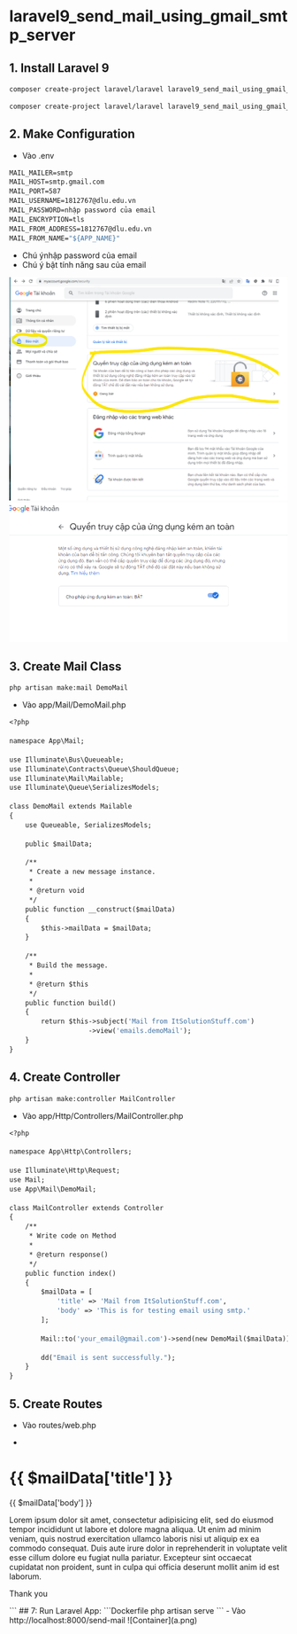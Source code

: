 # laravel9_send_mail_using_gmail_smtp_server
## 1. Install Laravel 9
```Dockerfile
composer create-project laravel/laravel laravel9_send_mail_using_gmail_smtp_server
```

```Dockerfile
composer create-project laravel/laravel laravel9_send_mail_using_gmail_smtp_server
```
## 2. Make Configuration
- Vào .env
```Dockerfile
MAIL_MAILER=smtp
MAIL_HOST=smtp.gmail.com
MAIL_PORT=587
MAIL_USERNAME=1812767@dlu.edu.vn
MAIL_PASSWORD=nhập password của email
MAIL_ENCRYPTION=tls
MAIL_FROM_ADDRESS=1812767@dlu.edu.vn
MAIL_FROM_NAME="${APP_NAME}"
```
- Chú ýnhập password của email
- Chú ý bật tính năng sau của email

![Container](a2.png)
![Container](a1.png)

## 3. Create Mail Class
```Dockerfile
php artisan make:mail DemoMail
```
- Vào app/Mail/DemoMail.php
```Dockerfile
<?php
  
namespace App\Mail;
  
use Illuminate\Bus\Queueable;
use Illuminate\Contracts\Queue\ShouldQueue;
use Illuminate\Mail\Mailable;
use Illuminate\Queue\SerializesModels;
  
class DemoMail extends Mailable
{
    use Queueable, SerializesModels;
  
    public $mailData;
  
    /**
     * Create a new message instance.
     *
     * @return void
     */
    public function __construct($mailData)
    {
        $this->mailData = $mailData;
    }
  
    /**
     * Build the message.
     *
     * @return $this
     */
    public function build()
    {
        return $this->subject('Mail from ItSolutionStuff.com')
                    ->view('emails.demoMail');
    }
}
```
## 4. Create Controller
```Dockerfile
php artisan make:controller MailController
```
- Vào app/Http/Controllers/MailController.php
```Dockerfile
<?php
  
namespace App\Http\Controllers;
  
use Illuminate\Http\Request;
use Mail;
use App\Mail\DemoMail;
  
class MailController extends Controller
{
    /**
     * Write code on Method
     *
     * @return response()
     */
    public function index()
    {
        $mailData = [
            'title' => 'Mail from ItSolutionStuff.com',
            'body' => 'This is for testing email using smtp.'
        ];
         
        Mail::to('your_email@gmail.com')->send(new DemoMail($mailData));
           
        dd("Email is sent successfully.");
    }
}
```
## 5. Create Routes
- Vào routes/web.php
- ```Dockerfile
<?php
  
use Illuminate\Support\Facades\Route;
  
use App\Http\Controllers\MailController;
  
/*
|--------------------------------------------------------------------------
| Web Routes
|--------------------------------------------------------------------------
|
| Here is where you can register web routes for your application. These
| routes are loaded by the RouteServiceProvider within a group which
| contains the "web" middleware group. Now create something great!
|
*/
  
Route::get('send-mail', [MailController::class, 'index']);
```
## 6. Create Blade View
- Vào resources/views/emails/demoMail.blade.php
```Dockerfile
<!DOCTYPE html>
<html>
<head>
    <title>ItsolutionStuff.com</title>
</head>
<body>
    <h1>{{ $mailData['title'] }}</h1>
    <p>{{ $mailData['body'] }}</p>
  
    <p>Lorem ipsum dolor sit amet, consectetur adipisicing elit, sed do eiusmod
    tempor incididunt ut labore et dolore magna aliqua. Ut enim ad minim veniam,
    quis nostrud exercitation ullamco laboris nisi ut aliquip ex ea commodo
    consequat. Duis aute irure dolor in reprehenderit in voluptate velit esse
    cillum dolore eu fugiat nulla pariatur. Excepteur sint occaecat cupidatat non
    proident, sunt in culpa qui officia deserunt mollit anim id est laborum.</p>
     
    <p>Thank you</p>
</body>
</html>
```
## 7: Run Laravel App:
```Dockerfile
php artisan serve
```
- Vào http://localhost:8000/send-mail

![Container](a.png)




















